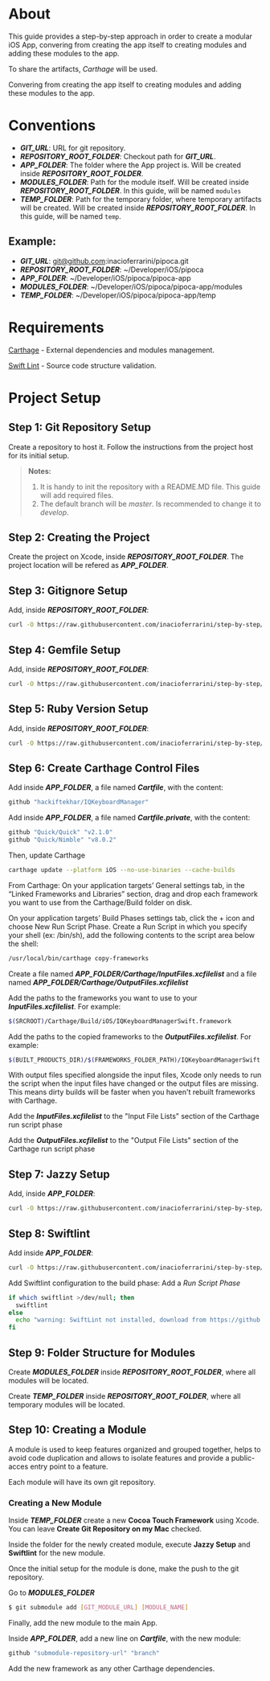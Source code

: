 # About

This guide provides a step-by-step approach in order to create a modular iOS App, convering from creating the app itself to creating modules and adding these modules to the app.

To share the artifacts, *Carthage* will be used.

Convering from creating the app itself to creating modules and adding these modules to the app.

# Conventions

* ***GIT_URL***: URL for git repository.
* ***REPOSITORY_ROOT_FOLDER***: Checkout path for ***GIT_URL***.
* ***APP_FOLDER***: The folder where the App project is. Will be created inside ***REPOSITORY_ROOT_FOLDER***.
* ***MODULES_FOLDER***: Path for the module itself. Will be created inside ***REPOSITORY_ROOT_FOLDER***. In this guide, will be named `modules`
* ***TEMP_FOLDER***: Path for the temporary folder, where temporary artifacts will be created. Will be created inside ***REPOSITORY_ROOT_FOLDER***. In this guide, will be named `temp`.

## Example:

* ***GIT_URL***: git@github.com:inacioferrarini/pipoca.git
* ***REPOSITORY_ROOT_FOLDER***: ~/Developer/iOS/pipoca
* ***APP_FOLDER***: ~/Developer/iOS/pipoca/pipoca-app
* ***MODULES_FOLDER***: ~/Developer/iOS/pipoca/pipoca-app/modules
* ***TEMP_FOLDER***: ~/Developer/iOS/pipoca/pipoca-app/temp

# Requirements

[Carthage](carthage-setup.md) - External dependencies and modules management.

[Swift Lint](swift-lint-setup.md) - Source code structure validation.

# Project Setup

## Step 1: Git Repository Setup

Create a repository to host it. Follow the instructions from the project host for its initial setup.

> **Notes:**
> 1. It is handy to init the repository with a README.MD file. This guide will add required files.
> 1. The default branch will be *master*. Is recommended to change it to *develop*.

## Step 2: Creating the Project

Create the project on Xcode, inside ***REPOSITORY_ROOT_FOLDER***. The project location will be refered as ***APP_FOLDER***.

## Step 3: Gitignore Setup

Add, inside ***REPOSITORY_ROOT_FOLDER***:

```bash
curl -O https://raw.githubusercontent.com/inacioferrarini/step-by-step/master/resources/.gitignore
```

## Step 4: Gemfile Setup

Add, inside ***REPOSITORY_ROOT_FOLDER***:

```bash
curl -O https://raw.githubusercontent.com/inacioferrarini/step-by-step/master/resources/Gemfile
```

## Step 5: Ruby Version Setup

Add, inside ***REPOSITORY_ROOT_FOLDER***:

```bash
curl -O https://raw.githubusercontent.com/inacioferrarini/step-by-step/master/resources/.ruby-version
```

## Step 6: Create Carthage Control Files

Add inside ***APP_FOLDER***, a file named ***Cartfile***, with the content:
```bash
github "hackiftekhar/IQKeyboardManager"
```

Add inside ***APP_FOLDER***, a file named ***Cartfile.private***, with the content:
```bash
github "Quick/Quick" "v2.1.0"
github "Quick/Nimble" "v8.0.2"
```

Then, update Carthage

```bash
carthage update --platform iOS --no-use-binaries --cache-builds
```

From Carthage:
On your application targets’ General settings tab, in the “Linked Frameworks and Libraries” section, drag and drop each framework you want to use from the Carthage/Build folder on disk.

On your application targets’ Build Phases settings tab, click the + icon and choose New Run Script Phase. Create a Run Script in which you specify your shell (ex: /bin/sh), add the following contents to the script area below the shell:

```bash
/usr/local/bin/carthage copy-frameworks
```

Create a file named ***APP_FOLDER/Carthage/InputFiles.xcfilelist*** and a file named ***APP_FOLDER/Carthage/OutputFiles.xcfilelist***

Add the paths to the frameworks you want to use to your ***InputFiles.xcfilelist***. For example:

```bash
$(SRCROOT)/Carthage/Build/iOS/IQKeyboardManagerSwift.framework
```

Add the paths to the copied frameworks to the ***OutputFiles.xcfilelist***. For example:

```bash
$(BUILT_PRODUCTS_DIR)/$(FRAMEWORKS_FOLDER_PATH)/IQKeyboardManagerSwift.framework
```


With output files specified alongside the input files, Xcode only needs to run the script when the input files have changed or the output files are missing. This means dirty builds will be faster when you haven't rebuilt frameworks with Carthage.

Add the ***InputFiles.xcfilelist*** to the "Input File Lists" section of the Carthage run script phase

Add the ***OutputFiles.xcfilelist*** to the "Output File Lists" section of the Carthage run script phase

## Step 7: Jazzy Setup

Add, inside ***APP_FOLDER***:

```bash
curl -O https://raw.githubusercontent.com/inacioferrarini/step-by-step/master/resources/.jazzy.yml
```

## Step 8: Swiftlint

Add inside ***APP_FOLDER***:

```bash
curl -O https://raw.githubusercontent.com/inacioferrarini/step-by-step/master/resources/.swiftlint.yml
```

Add Swiftlint configuration to the build phase:
Add a *Run Script Phase*
```bash
if which swiftlint >/dev/null; then
  swiftlint
else
  echo "warning: SwiftLint not installed, download from https://github.com/realm/SwiftLint"
fi
```

## Step 9: Folder Structure for Modules

Create ***MODULES_FOLDER*** inside ***REPOSITORY_ROOT_FOLDER***, where all modules will be located.

Create ***TEMP_FOLDER*** inside ***REPOSITORY_ROOT_FOLDER***, where all temporary modules will be located.

## Step 10: Creating a Module

A module is used to keep features organized and grouped together, helps to avoid code duplication and allows to isolate features and provide a public-acces entry point to a feature.

Each module will have its own git repository.

### Creating a New Module

Inside ***TEMP_FOLDER*** create a new **Cocoa Touch Framework** using Xcode. You can leave **Create Git Repository on my Mac** checked.

Inside the folder for the newly created module, execute **Jazzy Setup** and **Swiftlint** for the new module.

Once the initial setup for the module is done, make the push to the git repository.

Go to ***MODULES_FOLDER***

```bash
$ git submodule add [GIT_MODULE_URL] [MODULE_NAME]
```

Finally, add the new module to the main App.

Inside ***APP_FOLDER***, add a new line on ***Cartfile***, with the new module:

```bash
github "submodule-repository-url" "branch"
```

Add the new framework as any other Carthage dependencies.